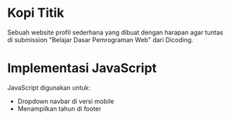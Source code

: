 # Kopi Titik

Sebuah website profil sederhana yang dibuat dengan harapan agar tuntas di submission "Belajar Dasar Pemrograman Web" dari Dicoding.

# Implementasi JavaScript

JavaScript digunakan untuk:

- Dropdown navbar di versi mobile
- Menampilkan tahun di footer
